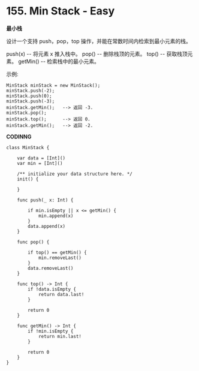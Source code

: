 # 155. Min Stack - Easy
**最小栈**

设计一个支持 push，pop，top 操作，并能在常数时间内检索到最小元素的栈。

push(x) -- 将元素 x 推入栈中。
pop() -- 删除栈顶的元素。
top() -- 获取栈顶元素。
getMin() -- 检索栈中的最小元素。

示例:
```
MinStack minStack = new MinStack();
minStack.push(-2);
minStack.push(0);
minStack.push(-3);
minStack.getMin();   --> 返回 -3.
minStack.pop();
minStack.top();      --> 返回 0.
minStack.getMin();   --> 返回 -2.
```

**CODINNG**

```
class MinStack {

    var data = [Int]()
    var min = [Int]()

    /** initialize your data structure here. */
    init() {

    }

    func push(_ x: Int) {

        if min.isEmpty || x <= getMin() {
            min.append(x)
        }
        data.append(x)
    }

    func pop() {

        if top() == getMin() {
            min.removeLast()
        }
        data.removeLast()
    }

    func top() -> Int {
        if !data.isEmpty {
            return data.last!
        }

        return 0
    }

    func getMin() -> Int {
        if !min.isEmpty {
            return min.last!
        }

        return 0
    }
}
```
